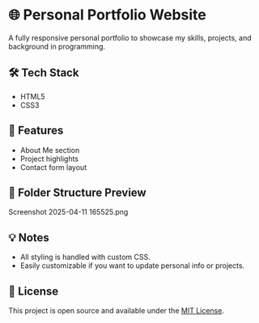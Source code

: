 


# 🌐 Personal Portfolio Website

A fully responsive personal portfolio to showcase my skills, projects, and background in programming.

## 🛠️ Tech Stack
- HTML5
- CSS3

## 🚀 Features
- About Me section
- Project highlights
- Contact form layout

## 📂 Folder Structure Preview

Screenshot 2025-04-11 165525.png

## 💡 Notes
- All styling is handled with custom CSS.
- Easily customizable if you want to update personal info or projects.

## 📄 License
This project is open source and available under the [MIT License](LICENSE).
